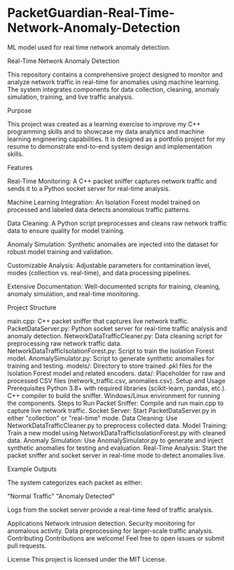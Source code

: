 # PacketGuardian-Real-Time-Network-Anomaly-Detection
ML model used for real time network anomaly detection. 


Real-Time Network Anomaly Detection

This repository contains a comprehensive project designed to monitor and analyze network traffic in real-time for anomalies using machine learning. The system integrates components for data collection, cleaning, anomaly simulation, training, and live traffic analysis.

Purpose

This project was created as a learning exercise to improve my C++ programming skills and to showcase my data analytics and machine learning engineering capabilities. It is designed as a portfolio project for my resume to demonstrate end-to-end system design and implementation skills.

Features

Real-Time Monitoring: A C++ packet sniffer captures network traffic and sends it to a Python socket server for real-time analysis.

Machine Learning Integration: An Isolation Forest model trained on processed and labeled data detects anomalous traffic patterns.

Data Cleaning: A Python script preprocesses and cleans raw network traffic data to ensure quality for model training.

Anomaly Simulation: Synthetic anomalies are injected into the dataset for robust model training and validation.

Customizable Analysis: Adjustable parameters for contamination level, modes (collection vs. real-time), and data processing pipelines.

Extensive Documentation: Well-documented scripts for training, cleaning, anomaly simulation, and real-time monitoring.

Project Structure

main.cpp: C++ packet sniffer that captures live network traffic.
PacketDataServer.py: Python socket server for real-time traffic analysis and anomaly detection.
NetworkDataTrafficCleaner.py: Data cleaning script for preprocessing raw network traffic data.
NetworkDataTrafficIsolationForest.py: Script to train the Isolation Forest model.
AnomalySimulator.py: Script to generate synthetic anomalies for training and testing.
models/: Directory to store trained .pkl files for the Isolation Forest model and related encoders.
data/: Placeholder for raw and processed CSV files (network_traffic.csv, anomalies.csv).
Setup and Usage
Prerequisites
Python 3.8+ with required libraries (scikit-learn, pandas, etc.).
C++ compiler to build the sniffer.
Windows/Linux environment for running the components.
Steps to Run
Packet Sniffer: Compile and run main.cpp to capture live network traffic.
Socket Server: Start PacketDataServer.py in either "collection" or "real-time" mode.
Data Cleaning: Use NetworkDataTrafficCleaner.py to preprocess collected data.
Model Training: Train a new model using NetworkDataTrafficIsolationForest.py with cleaned data.
Anomaly Simulation: Use AnomalySimulator.py to generate and inject synthetic anomalies for testing and evaluation.
Real-Time Analysis: Start the packet sniffer and socket server in real-time mode to detect anomalies live.

Example Outputs

The system categorizes each packet as either:

"Normal Traffic"
"Anomaly Detected"

Logs from the socket server provide a real-time feed of traffic analysis.

Applications
Network intrusion detection.
Security monitoring for anomalous activity.
Data preprocessing for larger-scale traffic analysis.
Contributing
Contributions are welcome! Feel free to open issues or submit pull requests.

License
This project is licensed under the MIT License.
